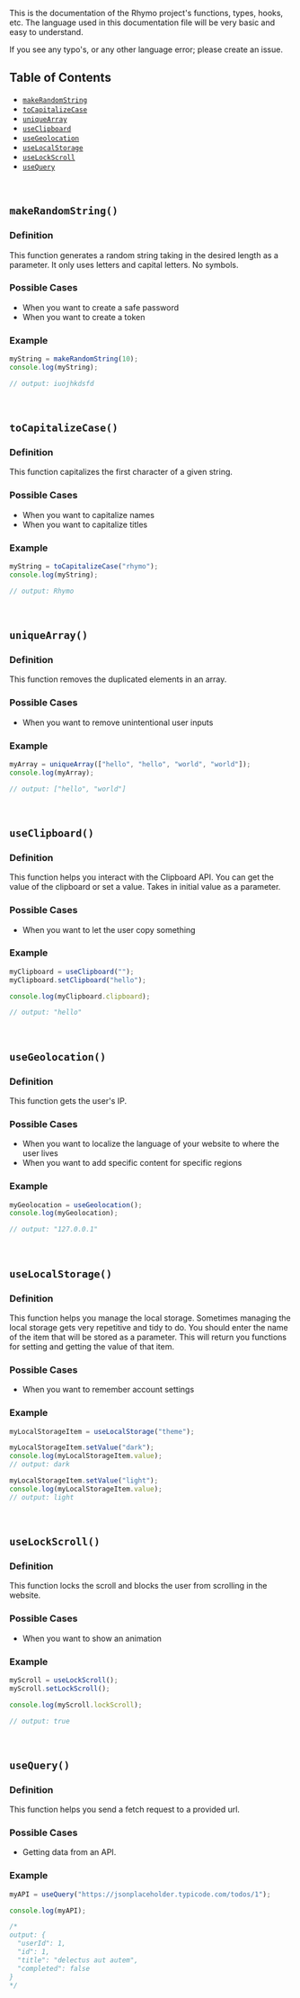 This is the documentation of the Rhymo project's functions, types, hooks, etc. The language used in this documentation file will be very basic and easy to understand.

If you see any typo's, or any other language error; please create an issue.

## Table of Contents

- [`makeRandomString`](https://github.com/rhymojs/rhymojs/blob/master/DOCUMENTATION.md#makerandomstring)
- [`toCapitalizeCase`](https://github.com/rhymojs/rhymojs/blob/master/DOCUMENTATION.md#tocapitalizecase)
- [`uniqueArray`](https://github.com/rhymojs/rhymojs/blob/master/DOCUMENTATION.md#uniquearray)
- [`useClipboard`](https://github.com/rhymojs/rhymojs/blob/master/DOCUMENTATION.md#useclipboard)
- [`useGeolocation`](https://github.com/rhymojs/rhymojs/blob/master/DOCUMENTATION.md#usegeolocation)
- [`useLocalStorage`](https://github.com/rhymojs/rhymojs/blob/master/DOCUMENTATION.md#uselocalstorage)
- [`useLockScroll`](https://github.com/rhymojs/rhymojs/blob/master/DOCUMENTATION.md#uselockscroll)
- [`useQuery`](https://github.com/rhymojs/rhymojs/blob/master/DOCUMENTATION.md#usequery)

<br>

## `makeRandomString()`

### Definition

This function generates a random string taking in the desired length as a parameter. It only uses letters and capital letters. No symbols.

### Possible Cases

- When you want to create a safe password
- When you want to create a token

### Example

```js
myString = makeRandomString(10);
console.log(myString);

// output: iuojhkdsfd
```

<br>

## `toCapitalizeCase()`

### Definition

This function capitalizes the first character of a given string.

### Possible Cases

- When you want to capitalize names
- When you want to capitalize titles

### Example

```js
myString = toCapitalizeCase("rhymo");
console.log(myString);

// output: Rhymo
```

<br>

## `uniqueArray()`

### Definition

This function removes the duplicated elements in an array.

### Possible Cases

- When you want to remove unintentional user inputs

### Example

```js
myArray = uniqueArray(["hello", "hello", "world", "world"]);
console.log(myArray);

// output: ["hello", "world"]
```

<br>

## `useClipboard()`

### Definition

This function helps you interact with the Clipboard API. You can get the value of the clipboard or set a value. Takes in initial value as a parameter.

### Possible Cases

- When you want to let the user copy something

### Example

```js
myClipboard = useClipboard("");
myClipboard.setClipboard("hello");

console.log(myClipboard.clipboard);

// output: "hello"
```

<br>

## `useGeolocation()`

### Definition

This function gets the user's IP.

### Possible Cases

- When you want to localize the language of your website to where the user lives
- When you want to add specific content for specific regions

### Example

```js
myGeolocation = useGeolocation();
console.log(myGeolocation);

// output: "127.0.0.1"
```

<br>

## `useLocalStorage()`

### Definition

This function helps you manage the local storage. Sometimes managing the local storage gets very repetitive and tidy to do. You should enter the name of the item that will be stored as a parameter. This will return you functions for setting and getting the value of that item.

### Possible Cases

- When you want to remember account settings

### Example

```js
myLocalStorageItem = useLocalStorage("theme");

myLocalStorageItem.setValue("dark");
console.log(myLocalStorageItem.value);
// output: dark

myLocalStorageItem.setValue("light");
console.log(myLocalStorageItem.value);
// output: light
```

<br>

## `useLockScroll()`

### Definition

This function locks the scroll and blocks the user from scrolling in the website.

### Possible Cases

- When you want to show an animation

### Example

```js
myScroll = useLockScroll();
myScroll.setLockScroll();

console.log(myScroll.lockScroll);

// output: true
```

<br>

## `useQuery()`

### Definition

This function helps you send a fetch request to a provided url.

### Possible Cases

- Getting data from an API.

### Example

```js
myAPI = useQuery("https://jsonplaceholder.typicode.com/todos/1");

console.log(myAPI);

/* 
output: {
  "userId": 1,
  "id": 1,
  "title": "delectus aut autem",
  "completed": false
}
*/
```

